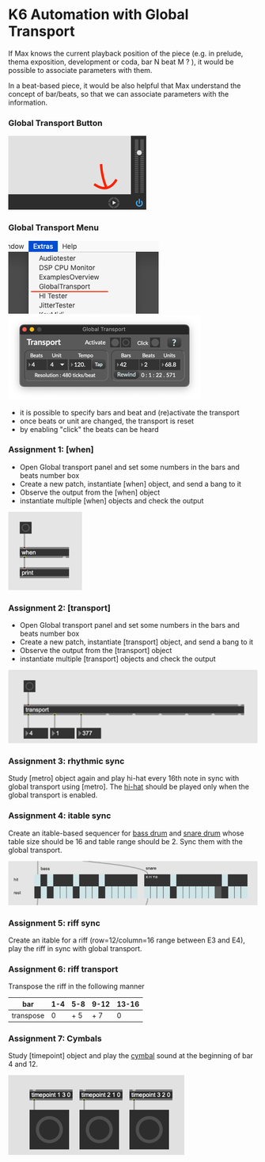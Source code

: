 # K6 Automation with Global Transport

If Max knows the current playback position of the piece (e.g. in prelude, thema exposition, development or coda, bar N beat M ? ), it would be possible to associate parameters with them.

In a beat-based piece, it would be also helpful that Max understand the concept of bar/beats, so that we can associate parameters with the information.

### Global Transport Button
![](K6/globalt.png)


### Global Transport Menu

![](K6/menu.png)
![](K6/panel.png)

- it is possible to specify bars and beat and (re)activate the transport
- once beats or unit are changed, the transport is reset
- by enabling "click" the beats can be heard


### Assignment 1: [when]

- Open Global transport panel and set some numbers in the bars and beats number box
- Create a new patch, instantiate [when] object, and send a bang to it
- Observe the output from the [when] object
- instantiate multiple [when] objects and check the output

![](K6/1.png)

### Assignment 2: [transport]

- Open Global transport panel and set some numbers in the bars and beats number box
- Create a new patch, instantiate [transport] object, and send a bang to it
- Observe the output from the [transport] object
- instantiate multiple [transport] objects and check the output

![](K6/2.png)

### Assignment 3: rhythmic sync

Study [metro] object again and play hi-hat every 16th note in sync with global transport using [metro].
The [hi-hat](K6/hihat.wav) should be played only when the global transport is enabled.

### Assignment 4: itable sync

Create an itable-based sequencer for [bass drum](K6/bassdrum.wav) and [snare drum](K6/snare.wav) whose table size should be 16 and table range should be 2. Sync them with the global transport.

![](K6/sequecner.png)

### Assignment 5: riff sync

Create an itable for a riff (row=12/column=16 range between E3 and E4), play the riff in sync with global transport.

### Assignment 6: riff transport

Transpose the riff in the following manner

| bar       | 1-4 | 5-8 | 9-12 | 13-16 |
|-----------|-----|-----|------|-------|
| transpose | 0   | + 5 | + 7  | 0     |


### Assignment 7: Cymbals

Study [timepoint] object and play the [cymbal](K6/cymbal.wav) sound at the beginning of bar 4 and 12.

![](K6/timepoint.png)



